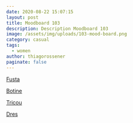 ```yaml
---
date: 2020-08-22 15:07:15
layout: post
title: Moodboard 103
description: Description Moodboard 103
image: /assets/img/uploads/103-mood-board.png
category: casual
tags:
  - women
author: thiagorossener
paginate: false
---
```

[Fusta](http://bit.do/fHH3K)

[Botine](http://bit.do/fHH3N)

[Tricou](http://bit.do/fHH3Q)

[Dres](http://bit.do/fHH3T)